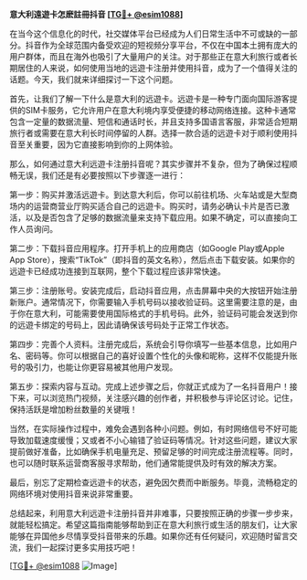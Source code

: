 **意大利遠遊卡怎麽註冊抖音 [[TG💪+ @esim1088](https://t.me/s/esim1088)]**

在当今这个信息化的时代，社交媒体平台已经成为人们日常生活中不可或缺的一部分。抖音作为全球范围内备受欢迎的短视频分享平台，不仅在中国本土拥有庞大的用户群体，而且在海外也吸引了大量用户的关注。对于那些正在意大利旅行或者长期居住的人来说，如何使用当地的远遊卡注册并使用抖音，成为了一个值得关注的话题。今天，我们就来详细探讨一下这个问题。

首先，让我们了解一下什么是意大利的远遊卡。远遊卡是一种专门面向国际游客提供的SIM卡服务，它允许用户在意大利境内享受便捷的移动网络连接。这种卡通常包含一定量的数据流量、短信和通话时长，并且支持多国语言客服，非常适合短期旅行者或需要在意大利长时间停留的人群。选择一款合适的远遊卡对于顺利使用抖音至关重要，因为它直接影响到你的上网体验。

那么，如何通过意大利远遊卡注册抖音呢？其实步骤并不复杂，但为了确保过程顺畅无误，我们还是有必要按照以下步骤逐一进行：

第一步：购买并激活远遊卡。到达意大利后，你可以前往机场、火车站或是大型商场内的运营商营业厅购买适合自己的远遊卡。购买时，请务必确认卡片是否已激活，以及是否包含了足够的数据流量来支持下载应用。如果不确定，可以直接向工作人员询问。

第二步：下载抖音应用程序。打开手机上的应用商店（如Google Play或Apple App Store），搜索“TikTok”（即抖音的英文名称），然后点击下载安装。如果你的远遊卡已经成功连接到互联网，整个下载过程应该非常快速。

第三步：注册账号。安装完成后，启动抖音应用，点击屏幕中央的大按钮开始注册新账户。通常情况下，你需要输入手机号码以接收验证码。这里需要注意的是，由于你在意大利，可能需要使用国际格式的手机号码。此外，验证码可能会发送到你的远遊卡绑定的号码上，因此请确保该号码处于正常工作状态。

第四步：完善个人资料。注册完成后，系统会引导你填写一些基本信息，比如用户名、密码等。你可以根据自己的喜好设置个性化的头像和昵称，这样不仅能提升账号的吸引力，也能让你更容易被其他用户发现。

第五步：探索内容与互动。完成上述步骤之后，你就正式成为了一名抖音用户！接下来，可以浏览热门视频，关注感兴趣的创作者，并积极参与评论区讨论。记住，保持活跃是增加粉丝数量的关键哦！

当然，在实际操作过程中，难免会遇到各种小问题。例如，有时网络信号不好可能导致加载速度缓慢；又或者不小心输错了验证码等情况。针对这些问题，建议大家提前做好准备，比如确保手机电量充足、预留足够的时间完成注册流程等。同时，也可以随时联系运营商客服寻求帮助，他们通常能提供及时有效的解决方案。

最后，别忘了定期检查远遊卡的状态，避免因欠费而中断服务。毕竟，流畅稳定的网络环境对使用抖音来说非常重要。

总结起来，利用意大利远遊卡注册抖音并非难事，只要按照正确的步骤一步步来，就能轻松搞定。希望这篇指南能够帮助到正在意大利旅行或生活的朋友们，让大家能够在异国他乡尽情享受抖音带来的乐趣。如果你还有任何疑问，欢迎随时留言交流，我们一起探讨更多实用技巧吧！

[[TG💪+ @esim1088](https://t.me/s/esim1088) ![Image](https://i.postimg.cc/4NQfJmqS/Snipaste-2025-05-13-00-14-12.png)]